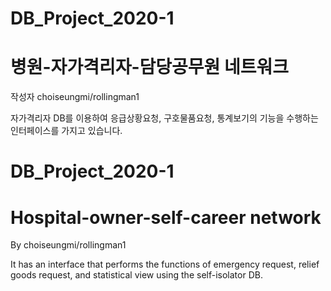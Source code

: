 # DB_Project_2020-1
# 병원-자가격리자-담당공무원 네트워크
작성자 choiseungmi/rollingman1

자가격리자 DB를 이용하여 응급상황요청, 구호물품요청, 통계보기의 기능을 수행하는 인터페이스를 가지고 있습니다.

# DB_Project_2020-1
# Hospital-owner-self-career network
By choiseungmi/rollingman1

It has an interface that performs the functions of emergency request, relief goods request, and statistical view using the self-isolator DB.
